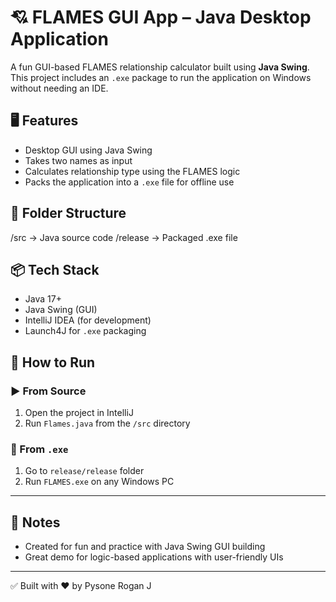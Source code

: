 # 💘 FLAMES GUI App – Java Desktop Application

A fun GUI-based FLAMES relationship calculator built using **Java Swing**. This project includes an `.exe` package to run the application on Windows without needing an IDE.

## 🖥️ Features
- Desktop GUI using Java Swing
- Takes two names as input
- Calculates relationship type using the FLAMES logic
- Packs the application into a `.exe` file for offline use

## 📂 Folder Structure
/src → Java source code
/release → Packaged .exe file


## 📦 Tech Stack
- Java 17+
- Java Swing (GUI)
- IntelliJ IDEA (for development)
- Launch4J for `.exe` packaging

## 🔧 How to Run
### ▶️ From Source
1. Open the project in IntelliJ  
2. Run `Flames.java` from the `/src` directory

### 💾 From `.exe`
1. Go to `release/release` folder  
2. Run `FLAMES.exe` on any Windows PC

---

## 📌 Notes
- Created for fun and practice with Java Swing GUI building
- Great demo for logic-based applications with user-friendly UIs
---
✅ Built with ❤️ by Pysone Rogan J
